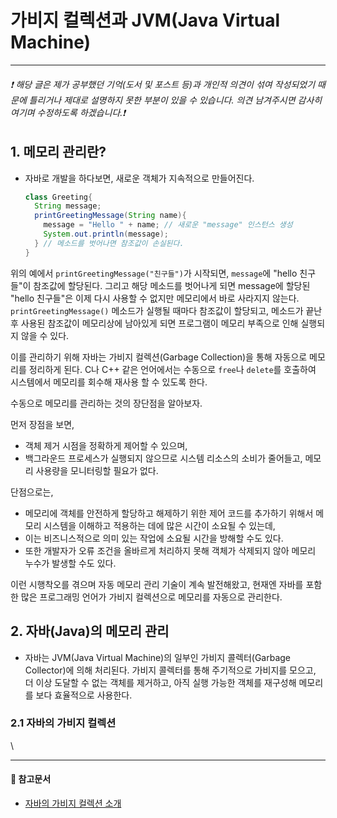 # 가비지 컬렉션과 JVM(Java Virtual Machine)
- - -
###### ❗ 해당 글은 제가 공부했던 기억(도서 및 포스트 등)과 개인적 의견이 섞여 작성되었기 때문에 틀리거나 제대로 설명하지 못한 부분이 있을 수 있습니다. 의견 남겨주시면 감사히 여기며 수정하도록 하겠습니다.❗

##  1. 메모리 관리란?
- 자바로 개발을 하다보면, 새로운 객체가 지속적으로 만들어진다.
  ```java
  class Greeting{
    String message;
    printGreetingMessage(String name){
      message = "Hello " + name; // 새로운 "message" 인스턴스 생성
      System.out.println(message);
    } // 메소드를 벗어나면 참조값이 손실된다.
  }
  ```
위의 예에서 `printGreetingMessage("친구들")`가 시작되면, `message`에 "hello 친구들"이 참조값에 할당된다. 그리고 해당 메소드를 벗어나게 되면 message에 할당된 "hello 친구들"은
이제 다시 사용할 수 없지만 메모리에서 바로 사라지지 않는다. `printGreetingMessage()` 메소드가 실행될 때마다 참조값이 할당되고, 메소드가 끝난 후 사용된 참조값이 메모리상에 남아있게 되면
프로그램이 메모리 부족으로 인해 실행되지 않을 수 있다.   

이를 관리하기 위해 자바는 가비지 컬렉션(Garbage Collection)을 통해 자동으로 메모리를 정리하게 된다. C나 C++ 같은 언어에서는 수동으로 `free`나 `delete`를 호출하여 시스템에서 메모리를 
회수해 재사용 할 수 있도록 한다.    

수동으로 메모리를 관리하는 것의 장단점을 알아보자.

먼저 장점을 보면,   
- 객체 제거 시점을 정확하게 제어할 수 있으며,    
- 백그라운드 프로세스가 실행되지 않으므로 시스템 리소스의 소비가 줄어들고, 메모리 사용량을 모니터링할 필요가 없다.   

단점으로는,   
- 메모리에 객체를 안전하게 할당하고 해제하기 위한 제어 코드를 추가하기 위해서 메모리 시스템을 이해하고 적용하는 데에 많은 시간이 소요될 수 있는데,   
- 이는 비즈니스적으로 의미 있는 작업에 소요될 시간을 방해할 수도 있다.   
- 또한 개발자가 오류 조건을 올바르게 처리하지 못해 객체가 삭제되지 않아 메모리 누수가 발생할 수도 있다.   

이런 시행착오를 겪으며 자동 메모리 관리 기술이 계속 발전해왔고, 현재엔 자바를 포함한 많은 프로그래밍 언어가 가비지 컬렉션으로 메모리를 자동으로 관리한다.

## 2. 자바(Java)의 메모리 관리
- 자바는 JVM(Java Virtual Machine)의 일부인 가비지 콜렉터(Garbage Collector)에 의해 처리된다.
  가비지 콜렉터를 통해 주기적으로 가비지를 모으고, 더 이상 도달할 수 없는 객체를 제거하고, 아직 실행 가능한 객체를 재구성해 메모리를 보다 효율적으로 사용한다.

### 2.1 자바의 가비지 컬렉션
\\<!-- https://dev.java/learn/jvm/tool/garbage-collection/java-specifics/ -->
  

- - - 
#### 📖 참고문서
*  [자바의 가비지 컬렉션 소개](https://dev.java/learn/jvm/tool/garbage-collection/intro/)   
